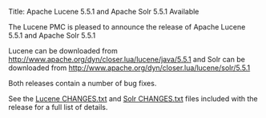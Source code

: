 Title: Apache Lucene 5.5.1 and Apache Solr 5.5.1 Available

The Lucene PMC is pleased to announce the release of Apache Lucene 5.5.1 and Apache Solr 5.5.1

Lucene can be downloaded from <http://www.apache.org/dyn/closer.lua/lucene/java/5.5.1>
and Solr can be downloaded from <http://www.apache.org/dyn/closer.lua/lucene/solr/5.5.1>

Both releases contain a number of bug fixes.

See the [Lucene CHANGES.txt](/core/5_5_1/changes/Changes.html) and
[Solr CHANGES.txt](/solr/5_5_1/changes/Changes.html) files included
with the release for a full list of details.


